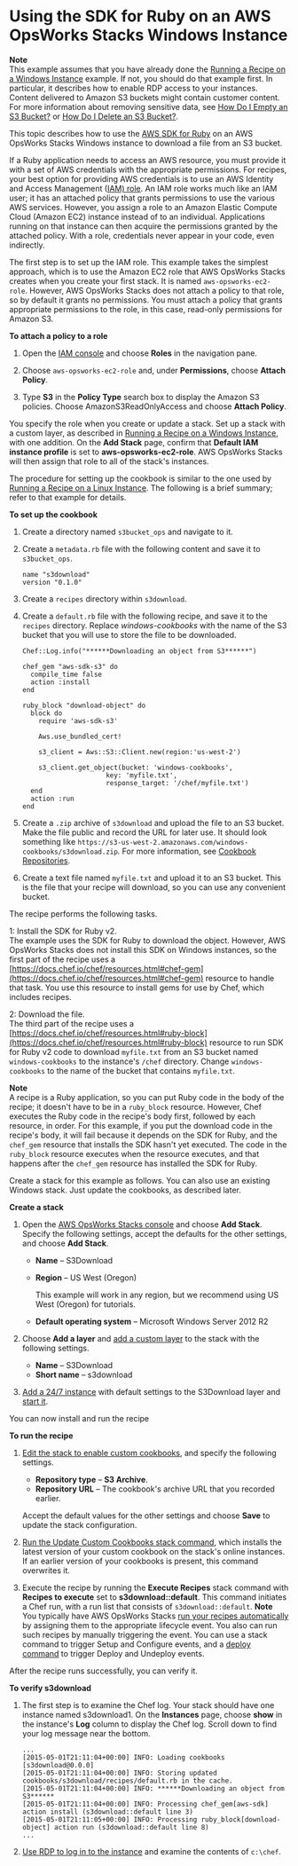# Using the SDK for Ruby on an AWS OpsWorks Stacks Windows Instance<a name="cookbooks-101-opsworks-s3-windows"></a>

**Note**  
This example assumes that you have already done the [Running a Recipe on a Windows Instance](cookbooks-101-opsworks-opsworks-windows.md) example\. If not, you should do that example first\. In particular, it describes how to enable RDP access to your instances\.  
Content delivered to Amazon S3 buckets might contain customer content\. For more information about removing sensitive data, see [How Do I Empty an S3 Bucket?](https://docs.aws.amazon.com/AmazonS3/latest/user-guide/empty-bucket.html) or [How Do I Delete an S3 Bucket?](https://docs.aws.amazon.com/AmazonS3/latest/user-guide/delete-bucket.html)\.

This topic describes how to use the [AWS SDK for Ruby](https://docs.aws.amazon.com/sdk-for-ruby/v3/api/) on an AWS OpsWorks Stacks Windows instance to download a file from an S3 bucket\.

If a Ruby application needs to access an AWS resource, you must provide it with a set of AWS credentials with the appropriate permissions\. For recipes, your best option for providing AWS credentials is to use an AWS Identity and Access Management \([IAM\) role](http://docs.aws.amazon.com/IAM/latest/UserGuide/WorkingWithRoles.html)\. An IAM role works much like an IAM user; it has an attached policy that grants permissions to use the various AWS services\. However, you assign a role to an Amazon Elastic Compute Cloud \(Amazon EC2\) instance instead of to an individual\. Applications running on that instance can then acquire the permissions granted by the attached policy\. With a role, credentials never appear in your code, even indirectly\. 

The first step is to set up the IAM role\. This example takes the simplest approach, which is to use the Amazon EC2 role that AWS OpsWorks Stacks creates when you create your first stack\. It is named `aws-opsworks-ec2-role`\. However, AWS OpsWorks Stacks does not attach a policy to that role, so by default it grants no permissions\. You must attach a policy that grants appropriate permissions to the role, in this case, read\-only permissions for Amazon S3\.

**To attach a policy to a role**

1. Open the [IAM console](https://console.aws.amazon.com/iam/) and choose **Roles** in the navigation pane\.

1. Choose `aws-opsworks-ec2-role` and, under **Permissions**, choose **Attach Policy**\.

1. Type **S3** in the **Policy Type** search box to display the Amazon S3 policies\. Choose AmazonS3ReadOnlyAccess and choose **Attach Policy**\.

You specify the role when you create or update a stack\. Set up a stack with a custom layer, as described in [Running a Recipe on a Windows Instance](cookbooks-101-opsworks-opsworks-windows.md), with one addition\. On the **Add Stack** page, confirm that **Default IAM instance profile** is set to **aws\-opsworks\-ec2\-role**\. AWS OpsWorks Stacks will then assign that role to all of the stack's instances\.

The procedure for setting up the cookbook is similar to the one used by [Running a Recipe on a Linux Instance](cookbooks-101-opsworks-opsworks-instance.md)\. The following is a brief summary; refer to that example for details\.

**To set up the cookbook**

1. Create a directory named `s3bucket_ops` and navigate to it\.

1. Create a `metadata.rb` file with the following content and save it to `s3bucket_ops`\.

   ```
   name "s3download"
   version "0.1.0"
   ```

1. Create a `recipes` directory within `s3download`\.

1. Create a `default.rb` file with the following recipe, and save it to the `recipes` directory\. Replace *windows\-cookbooks* with the name of the S3 bucket that you will use to store the file to be downloaded\.

   ```
   Chef::Log.info("******Downloading an object from S3******")
   
   chef_gem "aws-sdk-s3" do
     compile_time false
     action :install
   end
   
   ruby_block "download-object" do
     block do
       require 'aws-sdk-s3'
       
       Aws.use_bundled_cert!
   
       s3_client = Aws::S3::Client.new(region:'us-west-2')
   
       s3_client.get_object(bucket: 'windows-cookbooks',
                        key: 'myfile.txt',
                        response_target: '/chef/myfile.txt')
     end
     action :run
   end
   ```

1. Create a `.zip` archive of `s3download` and upload the file to an S3 bucket\. Make the file public and record the URL for later use\. It should look something like `https://s3-us-west-2.amazonaws.com/windows-cookbooks/s3download.zip`\. For more information, see [Cookbook Repositories](workingcookbook-installingcustom-repo.md)\.

1. Create a text file named `myfile.txt` and upload it to an S3 bucket\. This is the file that your recipe will download, so you can use any convenient bucket\.

The recipe performs the following tasks\.

1: Install the SDK for Ruby v2\.  
The example uses the SDK for Ruby to download the object\. However, AWS OpsWorks Stacks does not install this SDK on Windows instances, so the first part of the recipe uses a [https://docs.chef.io/chef/resources.html#chef-gem](https://docs.chef.io/chef/resources.html#chef-gem) resource to handle that task\. You use this resource to install gems for use by Chef, which includes recipes\.

2: Download the file\.  
The third part of the recipe uses a [https://docs.chef.io/chef/resources.html#ruby-block](https://docs.chef.io/chef/resources.html#ruby-block) resource to run SDK for Ruby v2 code to download `myfile.txt` from an S3 bucket named `windows-cookbooks` to the instance's `/chef` directory\. Change `windows-cookbooks` to the name of the bucket that contains `myfile.txt`\. 

**Note**  
A recipe is a Ruby application, so you can put Ruby code in the body of the recipe; it doesn't have to be in a `ruby_block` resource\. However, Chef executes the Ruby code in the recipe's body first, followed by each resource, in order\. For this example, if you put the download code in the recipe's body, it will fail because it depends on the SDK for Ruby, and the `chef_gem` resource that installs the SDK hasn't yet executed\. The code in the `ruby_block` resource executes when the resource executes, and that happens after the `chef_gem` resource has installed the SDK for Ruby\.

Create a stack for this example as follows\. You can also use an existing Windows stack\. Just update the cookbooks, as described later\.

**Create a stack**

1. Open the [AWS OpsWorks Stacks console](https://console.aws.amazon.com/opsworks/) and choose **Add Stack**\. Specify the following settings, accept the defaults for the other settings, and choose **Add Stack**\.
   + **Name** – S3Download
   + **Region** – US West \(Oregon\)

     This example will work in any region, but we recommend using US West \(Oregon\) for tutorials\.
   + **Default operating system** – Microsoft Windows Server 2012 R2

1. Choose **Add a layer** and [add a custom layer](workinglayers-custom.md) to the stack with the following settings\.
   + **Name** – S3Download
   + **Short name** – s3download

1. [Add a 24/7 instance](workinginstances-add.md) with default settings to the S3Download layer and [start it](workinginstances-starting.md)\.

You can now install and run the recipe

**To run the recipe**

1. [Edit the stack to enable custom cookbooks](workingcookbook-installingcustom-enable.md), and specify the following settings\.
   + **Repository type** – **S3 Archive**\.
   + **Repository URL** – The cookbook's archive URL that you recorded earlier\.

   Accept the default values for the other settings and choose **Save** to update the stack configuration\.

1. [Run the Update Custom Cookbooks stack command](workingstacks-commands.md), which installs the latest version of your custom cookbook on the stack's online instances\. If an earlier version of your cookbooks is present, this command overwrites it\.

1. Execute the recipe by running the **Execute Recipes** stack command with **Recipes to execute** set to **s3download::default**\. This command initiates a Chef run, with a run list that consists of `s3download::default`\.
**Note**  
You typically have AWS OpsWorks Stacks [run your recipes automatically ](workingcookbook-assigningcustom.md) by assigning them to the appropriate lifecycle event\. You also can run such recipes by manually triggering the event\. You can use a stack command to trigger Setup and Configure events, and a [deploy command](workingapps-deploying.md) to trigger Deploy and Undeploy events\.

After the recipe runs successfully, you can verify it\.

**To verify s3download**

1. The first step is to examine the Chef log\. Your stack should have one instance named s3download1\. On the **Instances** page, choose **show** in the instance's **Log** column to display the Chef log\. Scroll down to find your log message near the bottom\.

   ```
   ...
   [2015-05-01T21:11:04+00:00] INFO: Loading cookbooks [s3download@0.0.0]
   [2015-05-01T21:11:04+00:00] INFO: Storing updated cookbooks/s3download/recipes/default.rb in the cache.
   [2015-05-01T21:11:04+00:00] INFO: ******Downloading an object from S3******
   [2015-05-01T21:11:04+00:00] INFO: Processing chef_gem[aws-sdk] action install (s3download::default line 3)
   [2015-05-01T21:11:05+00:00] INFO: Processing ruby_block[download-object] action run (s3download::default line 8) 
   ...
   ```

1. [Use RDP to log in to the instance](workinginstances-rdp.md) and examine the contents of `c:\chef`\.